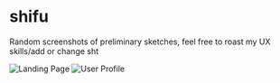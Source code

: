 # shifu
Random screenshots of preliminary sketches, feel free to roast my UX skills/add or change sht

![Landing Page](https://github.com/pkuhanan/shifu/tree/master/screenshots/LandingPage.png)
![User Profile](https://github.com/pkuhanan/shifu/tree/master/screenshots/UserProfile.png)
